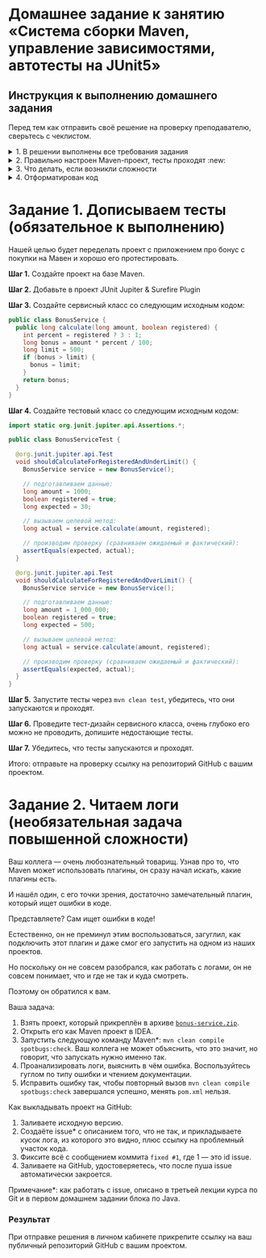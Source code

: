 # Домашнее задание к занятию «Система сборки Maven, управление зависимостями, автотесты на JUnit5»

##  Инструкция к выполнению домашнего задания

Перед тем как отправить своё решение на проверку преподавателю, сверьтесь с чеклистом.

<details>
  <summary> 1. В решении выполнены все требования задания</summary>

Убедитесь, что все требования задания выполнены. Для этого перед отправкой внимательно прочтите весь текст условия задания и соотнесите сказанное в нём с вашим решением. Навык самопроверки работы перед ревью пригодится вам как при обучении, так и на работе.

  ---

</details>
<details>
  <summary>2. Правильно настроен Maven-проект, тесты проходят :new:</summary>

Репозиторий должен быть папкой вашего Мавен-проекта. Обратите внимание, что репозиторием не должна быть папка, в которой лежит папка Мавен-проекта, он сам должен быть папкой проекта. В нём должны быть соответствующие файлы и папки — `pom.xml`, `src` и другие.

Не забудьте создать .gitignore-файл в корне проекта и добавить туда в игнорирование автогенерируемую папку `target`.

Общая схема вашего `pom.xml`-файла:

  ```xml
  <?xml version="1.0" encoding="UTF-8"?>
<project xmlns="http://maven.apache.org/POM/4.0.0"
         xmlns:xsi="http://www.w3.org/2001/XMLSchema-instance"
         xsi:schemaLocation="http://maven.apache.org/POM/4.0.0 http://maven.apache.org/xsd/maven-4.0.0.xsd">
    <modelVersion>4.0.0</modelVersion>

    <groupId>ru.netology</groupId>
    <artifactId>НАЗВАНИЕ-ВАШЕГО-ПРОЕКТА-БЕЗ-ПРОБЕЛОВ</artifactId>
    <version>1.0-SNAPSHOT</version>

    <properties>
        <maven.compiler.source>11</maven.compiler.source>
        <maven.compiler.target>11</maven.compiler.target>
        <project.build.sourceEncoding>UTF-8</project.build.sourceEncoding>
    </properties>


    <dependencies>
        <dependency>
            ...
        </dependency>
        ...
    </dependencies>


    <build>
        <plugins>
            <plugin>
              ...
            </plugin>

            <plugin>
              ...
              <executions>
                <execution>
                  ...
                </execution>
                ...
              </executions>
            </plugin>
            ...
        </plugins>
    </build>

</project>
  ```

#### JUnit
Обратите внимание, что у артефакта нет `-api` на конце. Если у вас автоматически добавилась зависимость вида `<artifactId>junit-jupiter-api</artifactId>`, то лучше поменять артефакт на тот, что ниже, иначе будут сюрпризы в работе.

  ```xml
          <dependency>
              <groupId>org.junit.jupiter</groupId>
              <artifactId>junit-jupiter</artifactId>
              <version>5.7.0</version>
              <scope>test</scope>
          </dependency>
  ```

#### Surefire
Без этого плагина тесты могут Мавеном не запускаться, хоть в идее через кнопки они и будут проходить. Чтобы лишний раз убедиться, что всё работает, нажмите `Ctrl+Ctrl` и затем `mvn clean test`.

  ```xml
              <plugin>
                  <groupId>org.apache.maven.plugins</groupId>
                  <artifactId>maven-surefire-plugin</artifactId>
                  <version>2.22.2</version>
                  <configuration>
                      <failIfNoTests>true</failIfNoTests>
                  </configuration>
              </plugin>
  ```
  
---

</details>

<details>
   <summary> 3. Что делать, если возникли сложности </summary>

Это здорово. Если их преодолевать правильно, то можно получить большую образовательную пользу для себя. Периодическое возникновение вопросов, недопонимание пройденного материала — нормальная и неотъемлемая часть обучения. А мы здесь, чтобы помочь вам пройти этот путь.

### Что делать, если непонятна теория
1. Если подобный вопрос разбирался на лекции, посмотрите ещё раз раздел с этой темой в видеозаписи.
1. Если вопрос не решился, попробуйте поискать ответ самостоятельно в интернете, этот навык пригодится вам в работе.
1. Если самостоятельно разобраться не удалось, задайте вопрос в общем чате, мы обязательно поможем.

### Что делать, если непонятно условие задания
1. Прежде чем задать вопрос по условию задачи, перечитайте его ещё раз и убедитесь, что в тексте условия нет прямого ответа на этот вопрос. Умение работать с текстом — важный навык работы с информацией.
1. Если ответа на свой вопрос в тексте условия не увидели, задайте его в общем чате, мы раскроем детали условия.

### Что делать, если не получается задача
Если ваша проблема — это **ошибка компиляции** — подчёркивает красным, не даёт запустить программу, сборки проекта, CI и прочие подобные ошибки, то:
1. Найдите и прочитайте текст ошибки, который вам подсвечивает идея или логи. «Подчёркивает красным» — это не описание ошибки.
1. Попробуйте понять текст ошибки, при необходимости воспользуйтесь переводчиком. Не страшно, если вы переведёте неточно, тут главное — сам процесс: со временем и с нашей помощью вы будете это делать лучше и лучше, но, пропуская этот этап, вы не сможете научиться это делать.
1. Если не получилось понять ошибку по её тексту, попробуйте её загуглить и изучить подобную ошибку у других людей. Попробуйте примерить решения их проблем на свой код. Соотнесите найденные описания ошибки с пройденной теорией.
1. Если всё равно ваши трудности не разрешились, напишите в общий чат, обязательно указав:
    1. название задачи и ссылку на условие;
    1. ссылку на вашу работу;
    1. текст и скриншот, не фотографию, ошибки;
    1. ваши размышления и описание шагов, которые вы совершили для решения.

Если ваша проблема — это **ошибка исполнения**, программа умирает уже после запуска, или она **отрабатывает неправильно**, из-за чего ваши тесты не проходят, то:
1. Воспользуйтесь отладчиком для пошагового анализа работы вашей программы. Так вы или убедитесь в неправильности придуманного вами алгоритма, или найдёте конкретное место, где ожидаемое поведение программы разошлось с фактическим.
1. Если проблему найти не получилось, напишите в общий чат, обязательно указав:
    1. название задачи и ссылку на условие;
    1. ссылку на вашу работу;
    1. конкретное и подробное описание проблемы или затруднения при решении задачи. «Помогите, что-то не так» — это не описание;
    1. подробное описание вашего анализа программы с помощью отладчика вместе со скринами;
    1. ваши размышления и описание шагов, которые вы совершили для решения.
  ---

</details>


<details>
  <summary>4. Отформатирован код</summary>

Кроме правил, нарушение которых приводит к ошибкам компиляции, есть ещё и [правила форматирования кода](https://google.github.io/styleguide/javaguide.html), соблюдение которых обязательно при написании программ.

С большинством проблем может справиться автоформатирование в идее. Для этого выберите `Code -> Reformat code` в меню или используйте горячие сочетания клавиш. В меню будет показано актуальное сочетание для вашей операционной системы. Так, идея поправит неправильные отступы, пробелы и некоторые другие ошибки. Следите, чтобы у `if-else`, `for`, `while` всегда были `{}`.

Проблемы с именованием сущностей нужно решать самим. Так, все ячейки, кроме `final`-констант, и методы должны писаться [камелкейсом](https://ru.wikipedia.org/wiki/CamelCase) с **маленькой** буквы, а классы и интерфейсы — камелкейсом с **большой** буквы.

Мы вам настоятельно советуем всегда держать код в отформатированном виде во время разработки, со временем глаз привыкнет, и вы почувствуете, насколько это облегчает поиск ошибок в коде и его анализ. В любом случае перед отправкой кода на проверку его обязательно нужно отформатировать, иначе он может быть отправлен на доработку без более глубокой проверки на этой итерации.
</details>

# Задание 1. Дописываем тесты (обязательное к выполнению)
Нашей целью будет переделать проект с приложением про бонус с покупки на Мавен и хорошо его протестировать.

**Шаг 1.** Создайте проект на базе Maven.

**Шаг 2.** Добавьте в проект JUnit Jupiter & Surefire Plugin

**Шаг 3.** Создайте сервисный класс со следующим исходным кодом:
```java
public class BonusService {
  public long calculate(long amount, boolean registered) {
    int percent = registered ? 3 : 1;
    long bonus = amount * percent / 100;
    long limit = 500;
    if (bonus > limit) {
      bonus = limit;
    }
    return bonus;
  }
}
```

**Шаг 4.** Создайте тестовый класс со следующим исходным кодом:
```java
import static org.junit.jupiter.api.Assertions.*;

public class BonusServiceTest {

  @org.junit.jupiter.api.Test
  void shouldCalculateForRegisteredAndUnderLimit() {
    BonusService service = new BonusService();

    // подготавливаем данные:
    long amount = 1000;
    boolean registered = true;
    long expected = 30;

    // вызываем целевой метод:
    long actual = service.calculate(amount, registered);

    // производим проверку (сравниваем ожидаемый и фактический):
    assertEquals(expected, actual);
  }

  @org.junit.jupiter.api.Test
  void shouldCalculateForRegisteredAndOverLimit() {
    BonusService service = new BonusService();

    // подготавливаем данные:
    long amount = 1_000_000;
    boolean registered = true;
    long expected = 500;

    // вызываем целевой метод:
    long actual = service.calculate(amount, registered);

    // производим проверку (сравниваем ожидаемый и фактический):
    assertEquals(expected, actual);
  }
}
```

**Шаг 5.** Запустите тесты через `mvn clean test`, убедитесь, что они запускаются и проходят.

**Шаг 6.** Проведите тест-дизайн сервисного класса, очень глубоко его можно не проводить, допишите недостающие тесты.

**Шаг 7.** Убедитесь, что тесты запускаются и проходят.

Итого: отправьте на проверку ссылку на репозиторий GitHub с вашим проектом.

# Задание 2. Читаем логи (необязательная задача повышенной сложности)

Ваш коллега — очень любознательный товарищ. Узнав про то, что Maven может использовать плагины, он сразу начал искать, какие плагины есть.

И нашёл один, с его точки зрения, достаточно замечательный плагин, который ищет ошибки в коде.

Представляете? Сам ищет ошибки в коде!

Естественно, он не преминул этим воспользоваться, загуглил, как подключить этот плагин и даже смог его запустить на одном из наших проектов.

Но поскольку он не совсем разобрался, как работать с логами, он не совсем понимает, что и где не так и куда смотреть.

Поэтому он обратился к вам.

Ваша задача:
1. Взять проект, который прикреплён в архиве [`bonus-service.zip`](https://github.com/netology-code/javaqa2-homeworks/blob/main/files/bonus-service.zip?raw=true).
1. Открыть его как Maven проект в IDEA.
1. Запустить следующую команду Maven*: `mvn clean compile spotbugs:check`. Ваш коллега не может объяснить, что это значит, но говорит, что запускать нужно именно так.
1. Проанализировать логи, выяснить в чём ошибка. Воспользуйтесь гуглом по типу ошибки и чтением документации.
1. Исправить ошибку так, чтобы повторный вызов `mvn clean compile spotbugs:check` завершался успешно, менять `pom.xml` нельзя.

Как выкладывать проект на GitHub:
1. Заливаете исходную версию.
1. Создаёте issue* с описанием того, что не так, и прикладываете кусок лога, из которого это видно, плюс ссылку на проблемный участок кода.
1. Фиксите всё с сообщением коммита `fixed #1`, где 1 — это id issue.
1. Заливаете на GitHub, удостоверяетесь, что после пуша issue автоматически закроется.

Примечание*: как работать с issue, описано в третьей лекции курса по Git и в первом домашнем задании блока по Java.

### Результат
При отправке решения в личном кабинете прикрепите ссылку на ваш публичный репозиторий GitHub с вашим проектом.